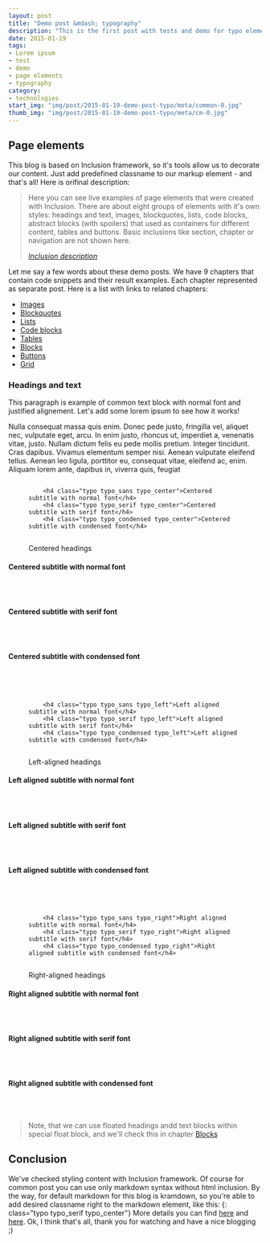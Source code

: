 ```yaml
---
layout: post
title: "Demo post &mdash; typography"
description: "This is the first post with tests and demo for typo elements with code snippets and explanations"
date: 2015-01-19
tags: 
- Lorem ipsum
- test 
- demo
- page elements
- typography
category:
- technologies
start_img: "img/post/2015-01-19-demo-post-typo/meta/common-0.jpg"
thumb_img: "img/post/2015-01-19-demo-post-typo/meta/cm-0.jpg"
---
```


<h2 class="typo typo_center">Page elements</h2>
<div class="chapter">
	<p>This blog is based on <span class="inclusion">Inclusion</span> framework, so it's tools allow us to decorate our content. Just add predefined classname to our markup element - and that's all! Here is orifinal description:</p>
	<blockquote class="bq bq_align-center">
		<p>Here you can see live examples of page elements that were created with <span class="inclusion">Inclusion</span>. There are about eight groups of elements with it's own styles: headings and text, images, blockquotes, lists, code blocks, abstract blocks (with spoilers) that used as containers for different content, tables and buttons. Basic inclusions like section, chapter or navigation are not shown here.</p>
		<cite><a rel="nofollow" href="http://orlovmax.com/lab/tools/inclusion">Inclusion description</a></cite>
	</blockquote>
	<p>Let me say a few words about these demo posts. We have 9 chapters that contain code snippets and their result examples. Each chapter represented as separate post. Here is a list with links to related chapters:</p>
	<ul class="list list_center">
		<li><a class="js-anchor" href="http://website-templates.github.io/jekyll-inclusion/2015/01/18/demo-post-images/">Images</a></li>
		<li><a class="js-anchor" href="http://website-templates.github.io/jekyll-inclusion/2015/01/17/demo-post-blockquotes/">Blockquotes</a></li>
		<li><a class="js-anchor" href="http://website-templates.github.io/jekyll-inclusion/2015/01/16/demo-post-lists/">Lists</a></li>
		<li><a class="js-anchor" href="http://website-templates.github.io/jekyll-inclusion/2015/01/15/demo-post-code/">Code blocks</a></li>
		<li><a class="js-anchor" href="http://website-templates.github.io/jekyll-inclusion/2015/01/14/demo-post-tables/">Tables</a></li>
		<li><a class="js-anchor" href="http://website-templates.github.io/jekyll-inclusion/2015/01/13/demo-post-blocks/">Blocks</a></li>
		<li><a class="js-anchor" href="http://website-templates.github.io/jekyll-inclusion/2015/01/12/demo-post-buttons/">Buttons</a></li>
		<li><a class="js-anchor" href="http://website-templates.github.io/jekyll-inclusion/2015/01/11/demo-post-grid/">Grid</a></li>
	</ul>
</div>
<h3 class="typo typo_serif typo_center">Headings and text</h3>

<!--paragraph-->    

<p title="Paragraph element - just a common text with normal font">This paragraph is example of common text block with normal font and justified alignement. Let's add some lorem ipsum to see how it works!</p>    
<p title="Paragraph element - just a common text with normal font">Nulla consequat massa quis enim. Donec pede justo, fringilla vel, aliquet nec, vulputate eget, arcu. In enim justo, rhoncus ut, imperdiet a, venenatis vitae, justo. Nullam dictum felis eu pede mollis pretium. Integer tincidunt. Cras dapibus. Vivamus elementum semper nisi. Aenean vulputate eleifend tellus. Aenean leo ligula, porttitor eu, consequat vitae, eleifend ac, enim. Aliquam lorem ante, dapibus in, viverra quis, feugiat</p> 

<!--centered titles-->

<figure class="code code_center code_center-extra">
	<pre><code class="language-markup">    
	&lt;h4 class=&quot;typo typo_sans typo_center&quot;&gt;Centered subtitle with normal font&lt;/h4&gt;
	&lt;h4 class=&quot;typo typo_serif typo_center&quot;&gt;Centered subtitle with serif font&lt;/h4&gt;
	&lt;h4 class=&quot;typo typo_condensed typo_center&quot;&gt;Centered subtitle with condensed font&lt;/h4&gt;        
	</code></pre>
	<figcaption>Centered headings</figcaption>
</figure>

<h4 class="typo typo_sans typo_center" title="Centered subtitle with sans-serif font">Centered subtitle with normal font</h4>

<br>
<br>

<h4 class="typo typo_serif typo_center" title="Centered subtitle with serif font">Centered subtitle with serif font</h4>

<br>
<br>

<h4 class="typo typo_condensed typo_center" title="Centered subtitle with condensed sans-serif font">Centered subtitle with condensed font</h4>

<br>
<br>

<!-- left-aligned titles -->

<figure class="code code_center code_center-extra">
	<pre><code class="language-markup">    
	&lt;h4 class=&quot;typo typo_sans typo_left&quot;&gt;Left aligned subtitle with normal font&lt;/h4&gt;
	&lt;h4 class=&quot;typo typo_serif typo_left&quot;&gt;Left aligned subtitle with serif font&lt;/h4&gt;
	&lt;h4 class=&quot;typo typo_condensed typo_left&quot;&gt;Left aligned subtitle with condensed font&lt;/h4&gt;        
	</code></pre>
	<figcaption>Left-aligned headings</figcaption>
</figure>

<h4 class="typo typo_sans typo_left" title="Left aligned subtitle with normal font">Left aligned subtitle with normal font</h4>

<br>
<br>

<h4 class="typo typo_serif typo_left" title="Left aligned subtitle with serif font">Left aligned subtitle with serif font</h4>

<br>
<br>

<h4 class="typo typo_condensed typo_left" title="Left aligned subtitle with condensed font">Left aligned subtitle with condensed font</h4>

<br>
<br>

<!-- right-aligned titles -->

<figure class="code code_center code_center-extra">
	<pre><code class="language-markup">    
	&lt;h4 class=&quot;typo typo_sans typo_right&quot;&gt;Right aligned subtitle with normal font&lt;/h4&gt;
	&lt;h4 class=&quot;typo typo_serif typo_right&quot;&gt;Right aligned subtitle with serif font&lt;/h4&gt;
	&lt;h4 class=&quot;typo typo_condensed typo_right&quot;&gt;Right aligned subtitle with condensed font&lt;/h4&gt;        
	</code></pre>
	<figcaption>Right-aligned headings</figcaption>
</figure>

<h4 class="typo typo_sans typo_right" title="Right aligned subtitle with normal font">Right aligned subtitle with normal font</h4>

<br>
<br>

<h4 class="typo typo_serif typo_right" title="Right aligned subtitle with serif font">Right aligned subtitle with serif font</h4>

<br>
<br>

<h4 class="typo typo_condensed typo_right" title="Right aligned subtitle with condensed font">Right aligned subtitle with condensed font</h4>

<br>
<br>

<blockquote class="bq bq_align-center">
	<p>Note, that we can use floated headings andd text blocks within special float block, and we'll check this in chapter <a class="js-anchor" href="#demo__blocks">Blocks</a></p>
</blockquote>

<h2 class="typo typo_center">Conclusion</h2>
<p>We've checked styling content with <span class="inclusion">Inclusion</span> framework. Of course for common post you can use only markdown syntax without html inclusion. By the way, for default markdown for this blog is kramdown, so you're able to add desired classname right to the markdown element, like this: {: class="typo typo_serif typo_center"} More details you can find <a href="http://kramdown.gettalong.org/quickref.html" rel="nofollow">here</a> and <a href="http://kramdown.gettalong.org/syntax.html" rel="nofollow">here</a>.  Ok, I think that's all, thank you for watching and have a nice blogging ;)</p>
